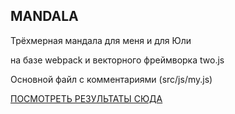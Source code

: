 ## MANDALA

Трёхмерная мандала для меня и для Юли

на базе webpack и векторного фреймворка two.js

Основной файл с комментариями (src/js/my.js)

<a href='https://otto-vector.github.io/mandals_wp_two.js/dist/index.html'>ПОСМОТРЕТЬ РЕЗУЛЬТАТЫ СЮДА</a>
